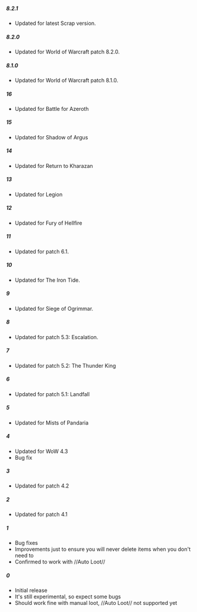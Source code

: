 ##### 8.2.1
* Updated for latest Scrap version.

##### 8.2.0
* Updated for World of Warcraft patch 8.2.0.

##### 8.1.0
* Updated for World of Warcraft patch 8.1.0.

##### 16
* Updated for Battle for Azeroth

##### 15
* Updated for Shadow of Argus

##### 14
* Updated for Return to Kharazan

##### 13
* Updated for Legion

##### 12
* Updated for Fury of Hellfire

##### 11
* Updated for patch 6.1.

##### 10
* Updated for The Iron Tide.

##### 9
* Updated for Siege of Ogrimmar.

##### 8
* Updated for patch 5.3: Escalation.

##### 7
* Updated for patch 5.2: The Thunder King

##### 6
* Updated for patch 5.1: Landfall

##### 5
* Updated for Mists of Pandaria

##### 4
* Updated for WoW 4.3
* Bug fix

##### 3
* Updated for patch 4.2

##### 2
* Updated for patch 4.1

##### 1
* Bug fixes
* Improvements just to ensure you will never delete items when you don't need to
* Confirmed to work with //Auto Loot//

##### 0
* Initial release
* It's still experimental, so expect some bugs
* Should work fine with manual loot, //Auto Loot// not supported yet
